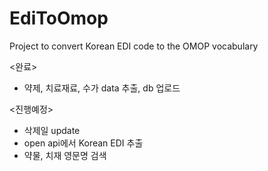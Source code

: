 # EdiToOmop
Project to convert Korean EDI code to the OMOP vocabulary

<완료>
- 약제, 치료재료, 수가 data 추출, db 업로드

<진행예정>
- 삭제일 update
- open api에서 Korean EDI 추출
- 약물, 치재 영문명 검색
